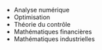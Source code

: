 - Analyse numérique
- Optimisation
- Théorie du contrôle
- Mathématiques financières
- Mathématiques industrielles